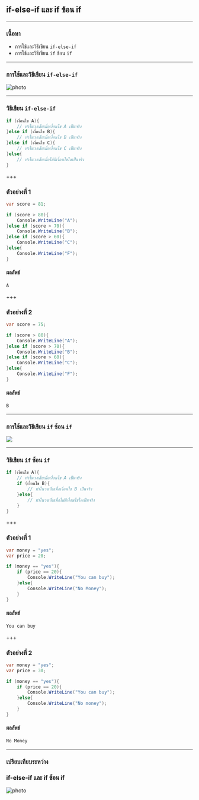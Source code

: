 ## if-else-if และ if ซ้อน if

---

### เนื้อหา

- การใช้และวิธีเขียน `if-else-if`
- การใช้และวิธีเขียน `if` ซ้อน `if`

---

### การใช้และวิธีเขียน `if-else-if`

![photo](https://sv1.picz.in.th/images/2020/01/06/RB1Rry.png)

---

### วิธีเขียน `if-else-if`

```csharp
if (เงื่อนไข A){
	// ทำในวงเล็บเมื่อเงื่อนไข A เป็นจริง
}else if (เงื่อนไข B){
	// ทำในวงเล็บเมื่อเงื่อนไข B เป็นจริง
}else if (เงื่อนไข C){
	// ทำในวงเล็บเมื่อเงื่อนไข C เป็นจริง
}else{
	// ทำในวงเล็บเมื่อไม่มีเงื่อนไขใดเป็นจริง
}
```

+++

### ตัวอย่างที่ 1

```csharp
var score = 81;

if (score > 80){
	Console.WriteLine("A");
}else if (score > 70){
	Console.WriteLine("B");
}else if (score > 60){
	Console.WriteLine("C");
}else{
	Console.WriteLine("F");
}
```

#### ผลลัพธ์

```csharp
A
```

+++

### ตัวอย่างที่ 2

```csharp
var score = 75;

if (score > 80){
	Console.WriteLine("A");
}else if (score > 70){
	Console.WriteLine("B");
}else if (score > 60){
	Console.WriteLine("C");
}else{
	Console.WriteLine("F");
}
```

#### ผลลัพธ์

```csharp
ฺฺB
```

---

### การใช้และวิธีเขียน `if` ซ้อน `if`

![](https://sv1.picz.in.th/images/2020/01/06/RBwy48.png)

---

### วิธีเขียน `if` ซ้อน `if`

```csharp
if (เงื่อนไข A){
	// ทำในวงเล็บเมื่อเงื่อนไข A เป็นจริง
	if (เงื่อนไข B){
		// ทำในวงเล็บเมื่อเงื่อนไข B เป็นจริง
	}else{
		// ทำในวงเล็บเมื่อไม่มีเงื่อนไขใดเป็นจริง
	}
}
```

+++

### ตัวอย่างที่ 1

```csharp
var money = "yes";
var price = 20;

if (money == "yes"){
	if (price == 20){
		Console.WriteLine("You can buy");
	}else{
		Console.WriteLine("No Money");
	}
}
```

#### ผลลัพธ์

```csharp
You can buy
```

+++

### ตัวอย่างที่ 2

```csharp
var money = "yes";
var price = 30;

if (money == "yes"){
	if (price == 20){
		Console.WriteLine("You can buy");
	}else{
		Console.WriteLine("No money");
	}
}
```

#### ผลลัพธ์

```csharp
No Money
```

---

### เปรียบเทียบระหว่าง 
### if-else-if และ if ซ้อน if

![photo](https://sv1.picz.in.th/images/2020/01/06/RB9DWb.jpg)
